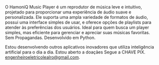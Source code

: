 O HamoniQ Music Player é um reprodutor de música leve e intuitivo, projetado para proporcionar uma experiência de áudio suave e personalizada. 
Ele suporta uma ampla variedade de formatos de áudio, possui uma interface simples de usar, e oferece opções de playlists para atender às preferências dos usuários. 
Ideal para quem busca um player simples, mas eficiente para gerenciar e apreciar suas músicas favoritas.
Sem Propagandas. 
Desenvolvido em Python.

Estou desenvolvendo outros aplicativos inovadores que utiliza inteligência artificial para o dia a dia.
Estou aberto a doaçães Segue a CHAVE PIX. engenheiroeletricolealro@gmail.com.
